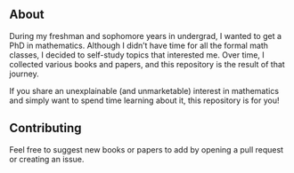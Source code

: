 ## About
During my freshman and sophomore years in undergrad, I wanted to get a PhD in mathematics. Although I didn’t have time for all the formal math classes, I decided to self-study topics that interested me. Over time, I collected various books and papers, and this repository is the result of that journey.

If you share an unexplainable (and unmarketable) interest in mathematics and simply want to spend time learning about it, this repository is for you!

## Contributing
Feel free to suggest new books or papers to add by opening a pull request or creating an issue.